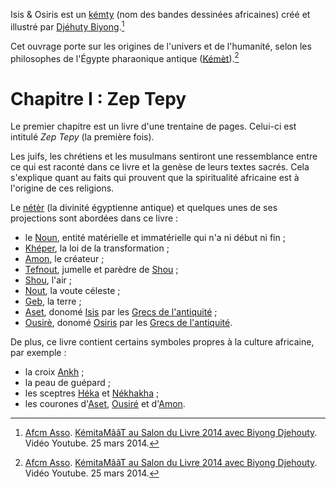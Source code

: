 <!-- TITLE: Isis & Osiris -->
<!-- SUBTITLE: Présentation du kémty Isis & Osiris -->

Isis & Osiris est un [kémty](/ouvrage/kemty/kemty-kesako) (nom des bandes dessinées africaines) créé et illustré par [Djéhuty Biyong](/personnalite/homme/ecrivain/afrique/ouest/cameroun/djehuty-biyong).[^1]

Cet ouvrage porte sur les origines de l'univers et de l'humanité, selon les philosophes de l'Égypte pharaonique antique ([Kémèt](/geographie/empire/afrique/nord-est/kmt)).[^1]

# Chapitre I : Zep Tepy
Le premier chapitre est un livre d'une trentaine de pages. Celui-ci est intitulé *Zep Tepy* (la première fois).

Les juifs, les chrétiens et les musulmans sentiront une ressemblance entre ce qui est raconté dans ce livre et la genèse de leurs textes sacrés. Cela s'explique quant au faits qui prouvent que la spiritualité africaine est à l'origine de ces religions.

Le [nétèr]() (la divinité égyptienne antique) et quelques unes de ses projections sont abordées dans ce livre :
* le [Noun](), entité matérielle et immatérielle qui n'a ni début ni fin ;
* [Khéper](), la loi de la transformation ;
* [Amon](), le créateur ;
* [Tefnout](), jumelle et parèdre de [Shou]() ;
* [Shou](), l'air ;
* [Nout](), la voute céleste ;
* [Geb](), la terre ;
* [Aset](), donomé [Isis]() par les [Grecs de l'antiquité]() ;
* [Ousirè](), donomé [Osiris]() par les [Grecs de l'antiquité]().

De plus, ce livre contient certains symboles propres à la culture africaine, par exemple :
* la croix [Ankh]() ;
* la peau de guépard ;
* les sceptres [Héka]() et [Nékhakha]() ;
* les courones d'[Aset](), [Ousiré]() et d'[Amon]().


[^1]: [Afcm Asso](https://www.youtube.com/channel/UCNsqyzDtr6PDtP-2hL8TBOQ). [KémitaMââT au Salon du Livre 2014 avec Biyong Djehouty](https://www.youtube.com/watch?v=5Kj776oO8xI). Vidéo Youtube. 25 mars 2014.